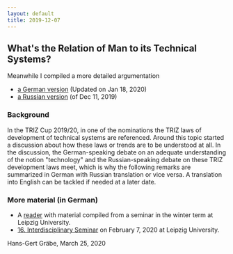 ```yaml
---
layout: default
title: 2019-12-07
---
```


##  What's the Relation of Man to its Technical Systems? 

Meanwhile I compiled a more detailed argumentation
* [a German version](Upload/lte-19.pdf) (Updated on Jan 18, 2020)
* [a Russian version](Upload/lte-19-ru.pdf) (of Dec 11, 2019)

### Background

In the TRIZ Cup 2019/20, in one of the nominations the TRIZ laws of
development of technical systems are referenced.  Around this topic started a
discussion about how these laws or trends are to be understood at all. In the
discussion, the German-speaking debate on an adequate understanding of the
notion "technology" and the Russian-speaking debate on these TRIZ development
laws meet, which is why the following remarks are summarized in German with
Russian translation or vice versa. A translation into English can be tackled
if needed at a later date.

### More material (in German)

* A [reader](http://mint-leipzig.de/2020-02-07/Reader.pdf) with material
  compiled from a seminar in the winter term at Leipzig University.
* [16. Interdisciplinary Seminar](http://mint-leipzig.de/2020-02-07.html) on
  February 7, 2020 at Leipzig University.


Hans-Gert Gräbe, March 25, 2020
